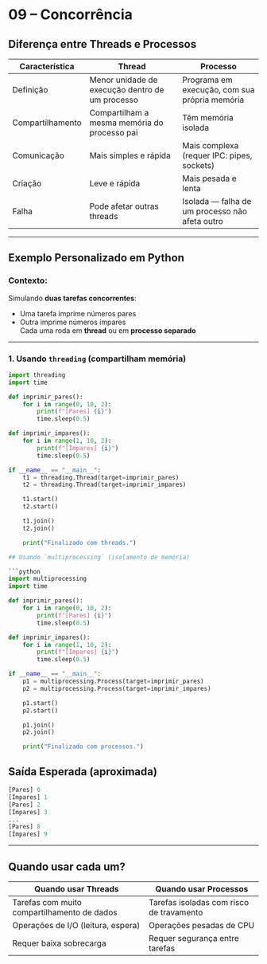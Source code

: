 # 09 – Concorrência

## Diferença entre Threads e Processos

| Característica      | Thread                                         | Processo                                      |
|---------------------|-----------------------------------------------|-----------------------------------------------|
| Definição           | Menor unidade de execução dentro de um processo | Programa em execução, com sua própria memória |
| Compartilhamento    | Compartilham a mesma memória do processo pai   | Têm memória isolada                           |
| Comunicação         | Mais simples e rápida                          | Mais complexa (requer IPC: pipes, sockets)    |
| Criação             | Leve e rápida                                  | Mais pesada e lenta                           |
| Falha               | Pode afetar outras threads                     | Isolada — falha de um processo não afeta outro|

---

## Exemplo Personalizado em Python

### Contexto:
Simulando **duas tarefas concorrentes**:
- Uma tarefa imprime números pares
- Outra imprime números ímpares  
Cada uma roda em **thread** ou em **processo separado**

---

### 1. Usando `threading` (compartilham memória)

```python
import threading
import time

def imprimir_pares():
    for i in range(0, 10, 2):
        print(f"[Pares] {i}")
        time.sleep(0.5)

def imprimir_impares():
    for i in range(1, 10, 2):
        print(f"[Ímpares] {i}")
        time.sleep(0.5)

if __name__ == "__main__":
    t1 = threading.Thread(target=imprimir_pares)
    t2 = threading.Thread(target=imprimir_impares)

    t1.start()
    t2.start()

    t1.join()
    t2.join()

    print("Finalizado com threads.")

## Usando `multiprocessing` (isolamento de memória)

```python
import multiprocessing
import time

def imprimir_pares():
    for i in range(0, 10, 2):
        print(f"[Pares] {i}")
        time.sleep(0.5)

def imprimir_impares():
    for i in range(1, 10, 2):
        print(f"[Ímpares] {i}")
        time.sleep(0.5)

if __name__ == "__main__":
    p1 = multiprocessing.Process(target=imprimir_pares)
    p2 = multiprocessing.Process(target=imprimir_impares)

    p1.start()
    p2.start()

    p1.join()
    p2.join()

    print("Finalizado com processos.")
```

## Saída Esperada (aproximada)
```python
[Pares] 0
[Ímpares] 1
[Pares] 2
[Ímpares] 3
...
[Pares] 8
[Ímpares] 9

```

---

## Quando usar cada um?

| Quando usar Threads                           | Quando usar Processos                         |
|-----------------------------------------------|-----------------------------------------------|
| Tarefas com muito compartilhamento de dados   | Tarefas isoladas com risco de travamento      |
| Operações de I/O (leitura, espera)            | Operações pesadas de CPU                      |
| Requer baixa sobrecarga                       | Requer segurança entre tarefas                |

